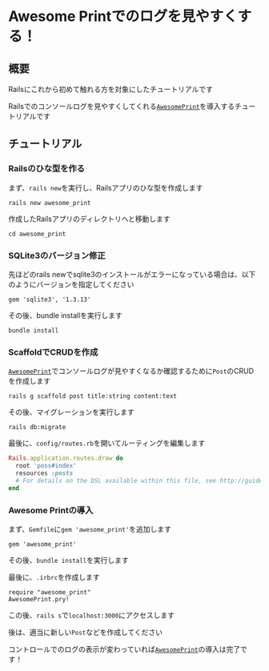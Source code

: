 # Awesome Printでのログを見やすくする！
## 概要

Railsにこれから初めて触れる方を対象にしたチュートリアルです

Railsでのコンソールログを見やすくしてくれる[`AwesomePrint`](https://github.com/awesome-print/awesome_print)を導入するチュートリアルです

## チュートリアル
### Railsのひな型を作る

まず、`rails new`を実行し、Railsアプリのひな型を作成します

```shell
rails new awesome_print
```

作成したRailsアプリのディレクトリへと移動します

```shell
cd awesome_print
```

### SQLite3のバージョン修正

先ほどのrails newでsqlite3のインストールがエラーになっている場合は、以下のようにバージョンを指定してください

```ruby:Gemfile
gem 'sqlite3', '1.3.13'
```

その後、bundle installを実行します

```shell
bundle install
```

### ScaffoldでCRUDを作成

[`AwesomePrint`](https://github.com/awesome-print/awesome_print)でコンソールログが見やすくなるか確認するために`Post`のCRUDを作成します

```shell
rails g scaffold post title:string content:text
```

その後、マイグレーションを実行します

```shell
rails db:migrate
```

最後に、`config/routes.rb`を開いてルーティングを編集します

```ruby:config/routes.rb
Rails.application.routes.draw do
  root 'poss#index'
  resources :posts
  # For details on the DSL available within this file, see http://guides.rubyonrails.org/routing.html
end
```

### Awesome Printの導入

まず、`Gemfile`に`gem 'awesome_print'`を追加します

```ruby:Gemfile
gem 'awesome_print'
```

その後、`bundle install`を実行します

最後に、`.irbrc`を作成します

```ruby:.irbrc
require "awesome_print"
AwesomePrint.pry!
```

この後、`rails s`で`localhost:3000`にアクセスします

後は、適当に新しい`Post`などを作成してください

コントロールでのログの表示が変わっていれば[`AwesomePrint`](https://github.com/awesome-print/awesome_print)の導入は完了です！
